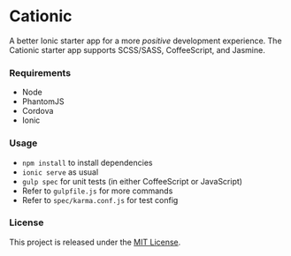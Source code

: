 # Cationic
A better Ionic starter app for a more *positive* development experience. The Cationic starter app supports SCSS/SASS, CoffeeScript, and Jasmine.

### Requirements
- Node
- PhantomJS
- Cordova
- Ionic

### Usage
- `npm install` to install dependencies
- `ionic serve` as usual
- `gulp spec` for unit tests (in either CoffeeScript or JavaScript)
- Refer to `gulpfile.js` for more commands
- Refer to `spec/karma.conf.js` for test config

### License

This project is released under the [MIT License](http://opensource.org/licenses/MIT).
